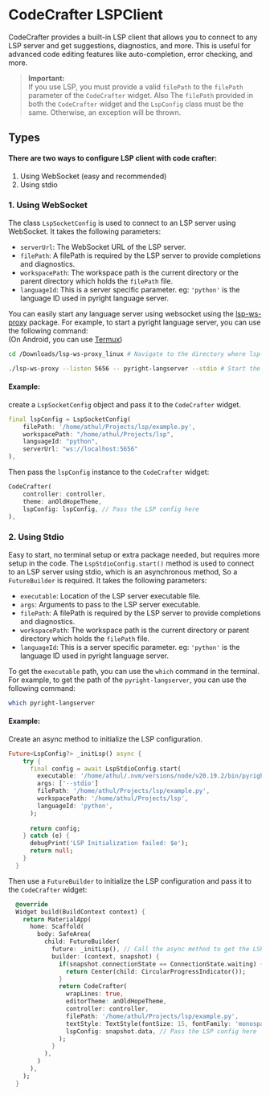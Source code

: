 # CodeCrafter LSPClient
CodeCrafter provides a built-in LSP client that allows you to connect to any LSP server and get suggestions, diagnostics, and more. This is useful for advanced code editing features like auto-completion, error checking, and more.

>**Important:**  
If you use LSP, you must provide a valid `filePath` to the `filePath` parameter of the `CodeCrafter` widget. Also The `filePath` provided in both the `CodeCrafter` widget and the `LspConfig` class must be the same. Otherwise, an exception will be thrown.

## Types
#### There are two ways to configure LSP client with code crafter:
1. Using WebSocket (easy and recommended)
2. Using stdio

### 1. Using WebSocket

The class `LspSocketConfig` is used to connect to an LSP server using WebSocket. It takes the following parameters:
- `serverUrl`: The WebSocket URL of the LSP server.
- `filePath`: A filePath is required by the LSP server to provide completions and diagnostics.
- `workspacePath`: The workspace path is the current directory or the parent directory which holds the `filePath` file.
- `languageId`: This is a server specific parameter. eg: `'python'` is the language ID used in pyright language server.

You can easily start any language server using websocket using the  [lsp-ws-proxy](https://github.com/qualified/lsp-ws-proxy) package. For example, to start a pyright language server, you can use the following command:<br>
(On Android, you can use [Termux](https://github.com/termux/termux-app))

```bash
cd /Downloads/lsp-ws-proxy_linux # Navigate to the directory where lsp-ws-proxy is located

./lsp-ws-proxy --listen 5656 -- pyright-langserver --stdio # Start the pyright language server on port 5656
```

#### Example:
create a `LspSocketConfig` object and pass it to the `CodeCrafter` widget.

```dart
final lspConfig = LspSocketConfig(
    filePath: '/home/athul/Projects/lsp/example.py',
    workspacePath: "/home/athul/Projects/lsp",
    languageId: "python",
    serverUrl: "ws://localhost:5656"
),
```
Then pass the `lspConfig` instance to the `CodeCrafter` widget:

```dart
CodeCrafter(
    controller: controller,
    theme: anOldHopeTheme,
    lspConfig: lspConfig, // Pass the LSP config here
),
```

### 2. Using Stdio

Easy to start, no terminal setup or extra package needed, but requires more setup in the code. The `LspStdioConfig.start()` method is used to connect to an LSP server using stdio, which is an asynchronous method, So a `FutureBuilder` is required. It takes the following parameters:
- `executable`: Location of the LSP server executable file.
- `args`: Arguments to pass to the LSP server executable.
- `filePath`: A filePath is required by the LSP server to provide completions and diagnostics.
- `workspacePath`: The workspace path is the current directory or parent directory which holds the `filePath` file.
- `languageId`: This is a server specific parameter. eg: `'python'` is the language ID used in pyright language server.

To get the `executable` path, you can use the `which` command in the terminal. For example, to get the path of the `pyright-langserver`, you can use the following command:

```bash
which pyright-langserver
```

#### Example:
Create an async method to initialize the LSP configuration.
```dart
Future<LspConfig?> _initLsp() async {
    try {
      final config = await LspStdioConfig.start(
        executable: '/home/athul/.nvm/versions/node/v20.19.2/bin/pyright-langserver',
        args: ['--stdio']
        filePath: '/home/athul/Projects/lsp/example.py',
        workspacePath: '/home/athul/Projects/lsp',
        languageId: 'python',
      );
      
      return config;
    } catch (e) {
      debugPrint('LSP Initialization failed: $e');
      return null;
    }
  }
  ```
  Then use a `FutureBuilder` to initialize the LSP configuration and pass it to the `CodeCrafter` widget:
```dart
  @override
  Widget build(BuildContext context) {
    return MaterialApp(
      home: Scaffold(
        body: SafeArea(
          child: FutureBuilder(
            future: _initLsp(), // Call the async method to get the LSP config
            builder: (context, snapshot) {
              if(snapshot.connectionState == ConnectionState.waiting) {
                return Center(child: CircularProgressIndicator());
              }
              return CodeCrafter(
                wrapLines: true,
                editorTheme: anOldHopeTheme,
                controller: controller,
                filePath: '/home/athul/Projects/lsp/example.py',
                textStyle: TextStyle(fontSize: 15, fontFamily: 'monospace'),
                lspConfig: snapshot.data, // Pass the LSP config here
              );
            }
          ),
        ) 
      ),
    );
  }